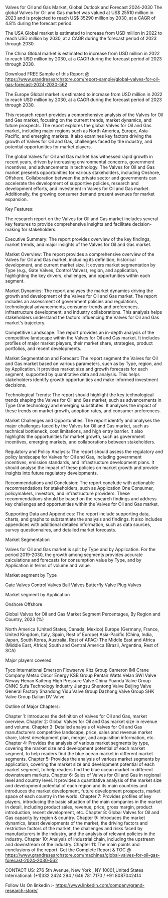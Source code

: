 Valves for Oil and Gas Market, Global Outlook and Forecast 2024-2030
The global Valves for Oil and Gas market was valued at US$ 25510 million in 2023 and is projected to reach US$ 35290 million by 2030, at a CAGR of 4.8% during the forecast period.

The USA Global market is estimated to increase from USD million in 2022 to reach USD million by 2030, at a CAGR during the forecast period of 2023 through 2030.

The China Global market is estimated to increase from USD million in 2022 to reach USD million by 2030, at a CAGR during the forecast period of 2023 through 2030.

Download FREE Sample of this Report @ https://www.grandresearchstore.com/report-sample/global-valves-for-oil-gas-forecast-2024-2030-562

The Europe Global market is estimated to increase from USD million in 2022 to reach USD million by 2030, at a CAGR during the forecast period of 2023 through 2030.

This research report provides a comprehensive analysis of the Valves for Oil and Gas market, focusing on the current trends, market dynamics, and future prospects. The report explores the global Valves for Oil and Gas market, including major regions such as North America, Europe, Asia-Pacific, and emerging markets. It also examines key factors driving the growth of Valves for Oil and Gas, challenges faced by the industry, and potential opportunities for market players.

The global Valves for Oil and Gas market has witnessed rapid growth in recent years, driven by increasing environmental concerns, government incentives, and advancements in technology. The Valves for Oil and Gas market presents opportunities for various stakeholders, including Onshore, Offshore. Collaboration between the private sector and governments can accelerate the development of supportive policies, research and development efforts, and investment in Valves for Oil and Gas market. Additionally, the growing consumer demand present avenues for market expansion.

Key Features:

The research report on the Valves for Oil and Gas market includes several key features to provide comprehensive insights and facilitate decision-making for stakeholders.

Executive Summary: The report provides overview of the key findings, market trends, and major insights of the Valves for Oil and Gas market.

Market Overview: The report provides a comprehensive overview of the Valves for Oil and Gas market, including its definition, historical development, and current market size. It covers market segmentation by Type (e.g., Gate Valves, Control Valves), region, and application, highlighting the key drivers, challenges, and opportunities within each segment.

Market Dynamics: The report analyses the market dynamics driving the growth and development of the Valves for Oil and Gas market. The report includes an assessment of government policies and regulations, technological advancements, consumer trends and preferences, infrastructure development, and industry collaborations. This analysis helps stakeholders understand the factors influencing the Valves for Oil and Gas market's trajectory.

Competitive Landscape: The report provides an in-depth analysis of the competitive landscape within the Valves for Oil and Gas market. It includes profiles of major market players, their market share, strategies, product portfolios, and recent developments.

Market Segmentation and Forecast: The report segment the Valves for Oil and Gas market based on various parameters, such as by Type, region, and by Application. It provides market size and growth forecasts for each segment, supported by quantitative data and analysis. This helps stakeholders identify growth opportunities and make informed investment decisions.

Technological Trends: The report should highlight the key technological trends shaping the Valves for Oil and Gas market, such as advancements in Type One technology and emerging substitutes. It analyses the impact of these trends on market growth, adoption rates, and consumer preferences.

Market Challenges and Opportunities: The report identify and analyses the major challenges faced by the Valves for Oil and Gas market, such as technical bottleneck, cost limitations, and high entry barrier. It also highlights the opportunities for market growth, such as government incentives, emerging markets, and collaborations between stakeholders.

Regulatory and Policy Analysis: The report should assess the regulatory and policy landscape for Valves for Oil and Gas, including government incentives, emission standards, and infrastructure development plans. It should analyse the impact of these policies on market growth and provide insights into future regulatory developments.

Recommendations and Conclusion: The report conclude with actionable recommendations for stakeholders, such as Application One Consumer, policymakers, investors, and infrastructure providers. These recommendations should be based on the research findings and address key challenges and opportunities within the Valves for Oil and Gas market.

Supporting Data and Appendices: The report include supporting data, charts, and graphs to substantiate the analysis and findings. It also includes appendices with additional detailed information, such as data sources, survey questionnaires, and detailed market forecasts.

Market Segmentation

Valves for Oil and Gas market is split by Type and by Application. For the period 2019-2030, the growth among segments provides accurate calculations and forecasts for consumption value by Type, and by Application in terms of volume and value.

Market segment by Type

Gate Valves
Control Valves
Ball Valves
Butterfly Valve
Plug Valves

Market segment by Application

Onshore
Offshore

Global Valves for Oil and Gas Market Segment Percentages, By Region and Country, 2023 (%)

North America (United States, Canada, Mexico)
Europe (Germany, France, United Kingdom, Italy, Spain, Rest of Europe)
Asia-Pacific (China, India, Japan, South Korea, Australia, Rest of APAC)
The Middle East and Africa (Middle East, Africa)
South and Central America (Brazil, Argentina, Rest of SCA)

Major players covered

Tyco International
Emerson
Flowserve
Kitz Group
Cameron
IMI
Crane Company
Metso
Circor Energy
KSB Group
Pentair
Watts
Velan
SWI Valve
Neway
Henan Kaifeng High Pressure Valve
China Yuanda Valve Group
CNNC Sufa Technology Industry
Jiangsu Shentong Valve
Beijing Valve General Factory
Shandong Yidu Valve Group
Dazhong Valve Group
SHK Valve Group
Dalian DV Valve

Outline of Major Chapters:

Chapter 1: Introduces the definition of Valves for Oil and Gas, market overview.
Chapter 2: Global Valves for Oil and Gas market size in revenue and volume.
Chapter 3: Detailed analysis of Valves for Oil and Gas manufacturers competitive landscape, price, sales and revenue market share, latest development plan, merger, and acquisition information, etc.
Chapter 4: Provides the analysis of various market segments by type, covering the market size and development potential of each market segment, to help readers find the blue ocean market in different market segments.
Chapter 5: Provides the analysis of various market segments by application, covering the market size and development potential of each market segment, to help readers find the blue ocean market in different downstream markets.
Chapter 6: Sales of Valves for Oil and Gas in regional level and country level. It provides a quantitative analysis of the market size and development potential of each region and its main countries and introduces the market development, future development prospects, market space of each country in the world.
Chapter 7: Provides profiles of key players, introducing the basic situation of the main companies in the market in detail, including product sales, revenue, price, gross margin, product introduction, recent development, etc.
Chapter 8: Global Valves for Oil and Gas capacity by region & country.
Chapter 9: Introduces the market dynamics, latest developments of the market, the driving factors and restrictive factors of the market, the challenges and risks faced by manufacturers in the industry, and the analysis of relevant policies in the industry.
Chapter 10: Analysis of industrial chain, including the upstream and downstream of the industry.
Chapter 11: The main points and conclusions of the report.
Get the Complete Report & TOC @ https://www.grandresearchstore.com/machines/global-valves-for-oil-gas-forecast-2024-2030-562

CONTACT US:
276 5th Avenue, New York , NY 10001,United States
International: (+1)332 2424 294 / 646 781 7170 / +91 8087042414

Follow Us On linkedin :- https://www.linkedin.com/company/grand-research-store/
